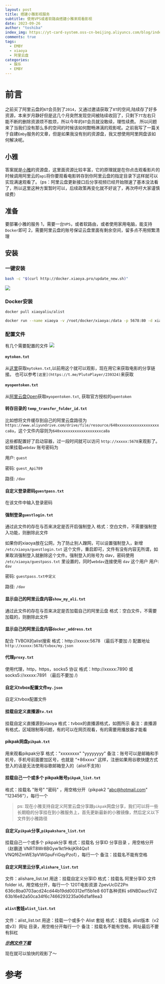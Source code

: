 ```yaml
---
layout: post
title: 搭建小雅影视服务
subtitle: 使用VPS或者软路由搭建小雅来观看影视
date: 2023-09-26
author: "toshiba"
index_img: https://yt-card-system.oss-cn-beijing.aliyuncs.com/blog/index_img/xiaoya.png
comments: true
tags:
  - EMBY
  - xiaoya
  - 阿里云盘
categories:
  - 娱乐
  - EMBY
---
```


# 前言
之前买了阿里云盘的`6T`会员到了`2014`，又通过邀请获取了`8T`的空间,陆续存了好多资源，本来岁月静好但是这几个月突然发现空间被陆续收回了，只剩下`7T`左右只能不断的删除资源烦不胜烦，所以今年的`8T`会员就没敢续，理性续费。 所以问题来了当我们没有那么多的空间的时候该如何酣畅淋漓的观影呢。之前我写了一篇关于自建`Emby`服务的文章，但是如果我没有别的资源盘，我又想使用阿里网盘该如何解决呢。

## 小雅
答案就是[小雅](http://alist.xiaoya.pro/)的资源盘，这里面资源比较丰富，它的原理就是在你点击观看影片的时候调用阿里云的`api`将你要观看电影转存到你阿里云盘的指定目录下这样就可以实现满速观看了。（ps：阿里云盘更新接口后分享视频已经开始限速了基本没法看了，所以这里这种方案暂时可以，后续政策再变化就不好说了，再次呼吁大家谨慎续费）


## 准备

要部署小雅的服务
1，需要一台`VPS`，或者软路由，或者使用家用电脑，能支持`Docker`即可
2，需要阿里云盘的账号保证云盘里面有剩余空间，留多点不用频繁清理

## 安装

### 一键安装
```bash
bash -c "$(curl http://docker.xiaoya.pro/update_new.sh)"
```
![](https://yt-card-system.oss-cn-beijing.aliyuncs.com/blog/in_post/xiaoya/image%20%281%29.png)

### Docker安装
```bash
docker pull xiaoyaliu/alist
```

```bash
docker run --name xiaoya -v /root/docker/xiaoya:/data -p 5678:80 -d xiaoyaliu/alist:latest
```

### 配置文件
有几个需要配置的文件
![](https://yt-card-system.oss-cn-beijing.aliyuncs.com/blog/in_post/xiaoya/WX20230928-141053.png)

#### `mytoken.txt`
从[这里](https://alist.nn.ci/zh/guide/drivers/aliyundrive.html)获取`mytoken.txt`,以前用这个就可以观影，现在用它来获取电影的分享链接。
也可以参考`[这里](https://t.me/PlutoPlayer/239324)`来获取

#### `myopentoken.txt`
从[阿里云盘Open](https://alist.nn.ci/zh/guide/drivers/aliyundrive_open.html)获取`myopentoken.txt`, 获取官方授权的`opentoken`

#### 转存目录的 `temp_transfer_folder_id.txt`
比如想将文件缓存到自己的阿里云盘路径为`https://www.aliyundrive.com/drive/file/resource/640xxxxxxxxxxxxxxxxxxxca8a`，这个文件内容则为`640xxxxxxxxxxxxxxxxxxxca8a`

这些都配置好了启动容器，过一段时间就可以访问 `http://xxxxx:5678`来观影了。如果挂载`webdav` 账号密码为

用户: `guest`

密码: `guest_Api789`

路径: `/dav`

#### 自定义登录密码`guestpass.txt`
在该文件中输入登录密码

#### 强制登录`guestlogin.txt`
通过此文件的存在与否来决定是否开启强制登入 格式：空白文件，不需要强制登入功能，则删除此文件

如果你的xiaoya放在公网，为了防止别人蹭网，可以设置强制登入，新增 `/etc/xiaoya/guestlogin.txt` 这个文件，重启即可，文件有没有内容无所谓，如果取消强制登入就删除这个文件。强制登入的账号为 dav，密码使用 `/etc/xiaoya/guestpass.txt` 里设置的，同时`webdav`连接使用 `dav` 这个用户
用户: `dav`

密码: `guestpass.txt中定义`

路径: `/dav`


#### 显示自己的阿里云盘内容`show_my_ali.txt`
通过此文件的存在与否来决定是否加载自己的阿里云盘 格式：空白文件，不需要加载的，则删除此文件


#### 显示自己的阿里云盘内容`docker_address.txt`

配合 TVBOX的alist搜索 格式：http://xxxxx:5678 （最后不要加 /)
配置地址 `http://xxxxx:5678/tvbox/my.json`


#### 代理`proxy.txt`
使用代理，http，https，socks5 协议 格式：http://xxxxx:7890 或 socks5://xxxxx:7891 （最后不要加 /)

#### 自定义tvbox配置文件`my.json`
自定义tvbox配置文件


#### 挂载自定义直播源`tv.txt`
挂载自定义直播源到xiaoya 格式：tvbox的直播源格式，如图所示
备注：直播源有格式，区域限制等问题，有的可以在网页观看，有的需要用播放器才能看



#### pikpak网盘`pikpak.txt`
⽤来观看pikpak分享
格式："xxxxxxxx" "yyyyyyyy"
备注：账号可以是邮箱和⼿机号，⼿机号前⾯要加区号，也就是 “+86xxxx” 这样，注册如果⽤⾕歌快捷⽅式登⼊的话是⽆法使⽤⾕歌邮箱登⼊的（alist不⽀持）

#### 挂载自己一个或多个 pikpak账号`pikpak_list.txt`
 格式：挂载名 "账号" "密码" ，用空格分开（pikpak2 “abc@hotmail.com" "123456"），每行一个



> ps: 现在小雅支持自定义阿里云盘分享跟`pikpak`网盘分享，我们可以将一些长期稳的分享挂在到小雅服务上，首先更新最新的小雅镜像，然后定义以下文件到小雅路径

#### 自定义`pikpak`分享,`pikpakshare_list.txt`
挂载自己一个或多个 pikpak分享 格式：挂载名 分享ID 分享目录 ，用空格分开（赵霸道 VNRT8Wr8BGyw1kt1HkijKR4Qo1 VNQf6ZmWE3pVWGpuFriGqyPzo1），每行一个 备注：挂载名不能有空格



#### 自定义阿里云分享,`alishare_list.txt`
文件：alishare_list.txt 用途：挂载自定义分享ID 格式：挂载名 阿里分享ID 文件folder id，用空格分开，每行一个 120T电影资源 ZpevUcDZ2Pn 636c8ba0703acd24cd44b19dd00312ef15b1e8 60T各种资料 s6NBDauc5VZ 63b16e82a50ca34f6c7466293235a06d1af8ea3


#### `alist`套娃`alist_list.txt`
文件：alist_list.txt 用途：挂载一个或多个 Alist 套娃 格式：挂载名 alist版本（v2或v3）网址 目录，用空格分开每行一个 备注：挂载名不能有空格，网址最后不要有斜杠


***[示例文件下载](https://yt-card-system.oss-cn-beijing.aliyuncs.com/xiaoya%202.zip)***


现在就可以愉快的观影了～



# 参考

[^1]: [极空间nas docke 挂载xiaoya/alist正确配置](https://post.smzdm.com/p/ad9ko04z/)
[^2]: [NAS最新小雅Alist保姆级安装教程](https://post.smzdm.com/p/a0qnlpqw/)
[^3]: [配置文件示范](https://video.otscp.com/%E5%B0%8F%E9%9B%85%E8%B5%84%E6%BA%90/%E5%B0%8F%E9%9B%85%E8%BD%AC%E5%AD%98%E6%96%87%E4%BB%B6%E5%A4%B9/%E9%85%8D%E7%BD%AE%E6%96%87%E4%BB%B6%E7%A4%BA%E8%8C%83)


